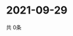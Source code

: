 # 2021-09-29
  共 0条

  <!-- BEGIN -->
  <!-- 最后更新时间Wed Sep 29 2021 22:03:16 GMT+0000 (Coordinated Universal Time) -->
  
  <!-- END -->
  
  